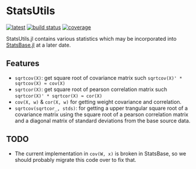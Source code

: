 # StatsUtils
[![latest](https://img.shields.io/badge/docs-latest-blue.svg)](https://invenia.pages.invenia.ca/StatsUtils.jl/)
[![build status](https://gitlab.invenia.ca/invenia/StatsUtils.jl/badges/master/build.svg)](https://gitlab.invenia.ca/invenia/StatsUtils.jl/commits/master)
[![coverage](https://gitlab.invenia.ca/invenia/StatsUtils.jl/badges/master/coverage.svg)](https://gitlab.invenia.ca/invenia/StatsUtils.jl/commits/master)

StatsUtils.jl contains various statistics which may be incorporated into [StatsBase.jl](https://github.com/JuliaStats/StatsBase.jl) at a later date.

## Features

* `sqrtcov(X)`: get square root of covariance matrix such `sqrtcov(X)' * sqrtcov(X) ≈ cov(X)`
* `sqrtcor(X)`: get square root of pearson correlation matrix such `sqrtcor(X)' * sqrtcor(X) ≈ cor(X)`
* `cov(X, w)` & `cor(X, w)` for getting weight covariance and correlation.
* `sqrtcov(sqrtcor_, stds)`: for getting a upper trangular square root of a covariance matrix using the square root of a pearson correlation matrix and a diagonal matrix of standard deviations from the base source data.

## TODO

* The current implementation in `cov(W, x)` is broken in StatsBase, so we should probably migrate this code over to fix that.
